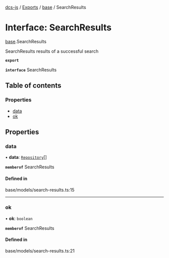[dcs-js](../README.md) / [Exports](../modules.md) / [base](../modules/base.md) / SearchResults

# Interface: SearchResults

[base](../modules/base.md).SearchResults

SearchResults results of a successful search

**`export`**

**`interface`** SearchResults

## Table of contents

### Properties

- [data](base.SearchResults.md#data)
- [ok](base.SearchResults.md#ok)

## Properties

### <a id="data" name="data"></a> data

• **data**: [`Repository`](base.Repository.md)[]

**`memberof`** SearchResults

#### Defined in

base/models/search-results.ts:15

___

### <a id="ok" name="ok"></a> ok

• **ok**: `boolean`

**`memberof`** SearchResults

#### Defined in

base/models/search-results.ts:21

